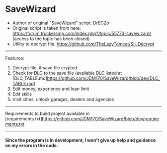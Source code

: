 # SaveWizard

* Author of original "SaveWizard" script: DrEGZo
* Original script is taken from here: <https://forum.truckersmp.com/index.php?/topic/55773-savewizard/> (access to the topic has been closed)
* Utility to decrypt file: <https://github.com/TheLazyTomcat/SII_Decrypt>

***

Features:
1. Decrypt file, if save file crypted
2. Check for DLC to the save file (available DLC listed at [DLC_TABLE.md]<https://github.com/JDM170/SaveWizard/blob/dev/DLC_TABLE.md>)
3. Edit money, experience and loan limit
4. Edit skills
5. Visit cities, unlock garages, dealers and agencies

***

Requirements to build project available in [requirements.txt]<https://github.com/JDM170/SaveWizard/blob/dev/requirements.txt>

***

#### Since the program is in development, I won't give up help and guidance on my errors in the code.
